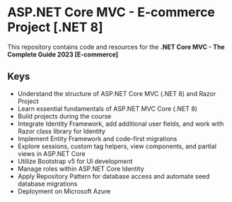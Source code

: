 # ASP.NET Core MVC - E-commerce Project [.NET 8]

This repository contains code and resources for the **.NET Core MVC - The Complete Guide 2023 [E-commerce]** 


## Keys 

- Understand the structure of ASP.NET Core MVC (.NET 8) and Razor Project
- Learn essential fundamentals of ASP.NET MVC Core (.NET 8)
- Build projects during the course
- Integrate Identity Framework, add additional user fields, and work with Razor class library for Identity
- Implement Entity Framework and code-first migrations
- Explore sessions, custom tag helpers, view components, and partial views in ASP.NET Core
- Utilize Bootstrap v5 for UI development
- Manage roles within ASP.NET Core Identity
- Apply Repository Pattern for database access and automate seed database migrations
- Deployment on Microsoft Azure